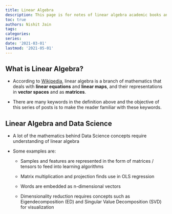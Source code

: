 ```yaml
---
title: Linear Algebra
description: This page is for notes of linear algebra academic books and courses.
toc: true
authors: Nishit Jain
tags: 
categories: 
series: 
date: '2021-03-01'
lastmod: '2021-05-01'
---
```


## What is Linear Algebra?

- According to [Wikipedia](https://en.wikipedia.org/wiki/Linear_algebra), linear algebra is a branch of mathematics that deals with **linear equations** and **linear maps**, and their representations in **vector spaces** and as **matrices**.

- There are many keywords in the definition above and the objective of this series of posts is to make the reader familiar with these keywords.

## Linear Algebra and Data Science

- A lot of the mathematics behind Data Science concepts require understanding of linear algebra

- Some examples are:

    - Samples and features are represented in the form of matrices / tensors to feed into learning algorithms

    - Matrix multiplication and projection finds use in OLS regression

    - Words are embedded as n-dimensional vectors

    - Dimensionality reduction requires concepts such as Eigendecomposition (ED) and Singular Value Decomposition (SVD) for visualization